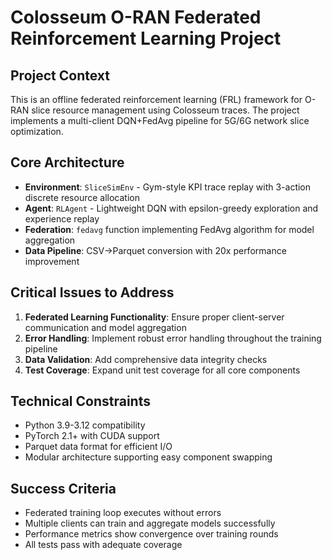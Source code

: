 # Colosseum O-RAN Federated Reinforcement Learning Project

## Project Context
This is an offline federated reinforcement learning (FRL) framework for O-RAN slice resource management using Colosseum traces. The project implements a multi-client DQN+FedAvg pipeline for 5G/6G network slice optimization.

## Core Architecture
- **Environment**: `SliceSimEnv` - Gym-style KPI trace replay with 3-action discrete resource allocation
- **Agent**: `RLAgent` - Lightweight DQN with epsilon-greedy exploration and experience replay
- **Federation**: `fedavg` function implementing FedAvg algorithm for model aggregation
- **Data Pipeline**: CSV→Parquet conversion with 20x performance improvement

## Critical Issues to Address
1. **Federated Learning Functionality**: Ensure proper client-server communication and model aggregation
2. **Error Handling**: Implement robust error handling throughout the training pipeline
3. **Data Validation**: Add comprehensive data integrity checks
4. **Test Coverage**: Expand unit test coverage for all core components

## Technical Constraints
- Python 3.9-3.12 compatibility
- PyTorch 2.1+ with CUDA support
- Parquet data format for efficient I/O
- Modular architecture supporting easy component swapping

## Success Criteria
- Federated training loop executes without errors
- Multiple clients can train and aggregate models successfully
- Performance metrics show convergence over training rounds
- All tests pass with adequate coverage
